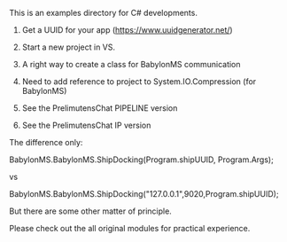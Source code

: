 This is an examples directory for C# developments.


1. Get a UUID for your app (https://www.uuidgenerator.net/)

2. Start a new project in VS.
3. A right way to create a class for BabylonMS communication
4. Need to add reference to project to System.IO.Compression (for BabylonMS)
5. See the PrelimutensChat PIPELINE version 
6. See the PrelimutensChat IP version

The difference only:



BabylonMS.BabylonMS.ShipDocking(Program.shipUUID, Program.Args);

vs 

BabylonMS.BabylonMS.ShipDocking("127.0.0.1",9020,Program.shipUUID); 


But there are some other matter of principle.

Please check out the all original modules for practical experience. 


